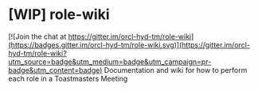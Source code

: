 # [WIP] role-wiki

[![Join the chat at https://gitter.im/orcl-hyd-tm/role-wiki](https://badges.gitter.im/orcl-hyd-tm/role-wiki.svg)](https://gitter.im/orcl-hyd-tm/role-wiki?utm_source=badge&utm_medium=badge&utm_campaign=pr-badge&utm_content=badge)
Documentation and wiki for how to perform each role in a Toastmasters Meeting

